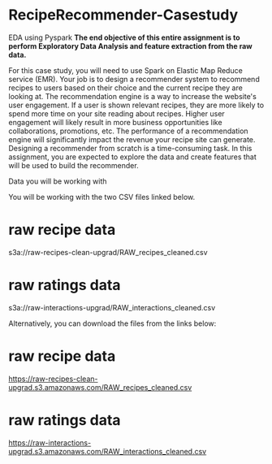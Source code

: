 # RecipeRecommender-Casestudy
EDA using Pyspark
**The end objective of this entire assignment is to perform Exploratory Data Analysis and feature extraction from the raw data.** 

For this case study, you will need to use Spark on Elastic Map Reduce service (EMR). 
Your job is to design a recommender system to recommend recipes to users based on their choice and the current recipe they are looking at. 
The recommendation engine is a way to increase the website's user engagement. If a user is shown relevant recipes, they are more likely to spend more time on your site reading about recipes. Higher user engagement will likely result in more business opportunities like collaborations, promotions, etc.
The performance of a recommendation engine will significantly impact the revenue your recipe site can generate. 
Designing a recommender from scratch is a time-consuming task.  In this assignment, you are expected to explore the data and create features that will be used to build the recommender. 

Data you will be working with

You will be working with the two CSV files linked below. 

# raw recipe data
s3a://raw-recipes-clean-upgrad/RAW_recipes_cleaned.csv

# raw ratings data
s3a://raw-interactions-upgrad/RAW_interactions_cleaned.csv

Alternatively, you can download the files from the links below:

# raw recipe data
https://raw-recipes-clean-upgrad.s3.amazonaws.com/RAW_recipes_cleaned.csv

# raw ratings data
https://raw-interactions-upgrad.s3.amazonaws.com/RAW_interactions_cleaned.csv







